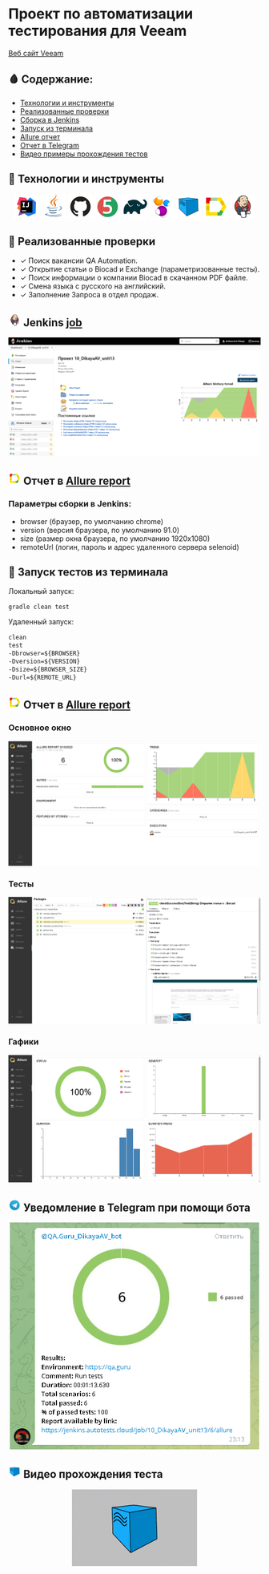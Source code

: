 # Проект по автоматизации тестирования для Veeam
<a target="_blank" href="https://www.veeam.com/ru/">Веб сайт Veeam</a>

## :drop_of_blood: Содержание:

- [Технологии и инструменты](#earth_africa-технологии-и-инструменты)
- [Реализованные проверки](#earth_africa-Реализованные-проверки)
- [Сборка в Jenkins](#earth_africa-Jenkins-job)
- [Запуск из терминала](#earth_africa-Запуск-тестов-из-терминала)
- [Allure отчет](#earth_africa-Allure-отчет)
- [Отчет в Telegram](#earth_africa-Уведомление-в-Telegram-при-помощи-бота)
- [Видео примеры прохождения тестов](#earth_africa-Примеры-видео-о-прохождении-тестов)

## :bow_and_arrow: Технологии и инструменты

<p align="center">
<a href="https://www.jetbrains.com/idea/"><img src="images/logo/Idea.svg" width="50" height="50"  alt="IDEA"/></a>
<a href="https://www.java.com/"><img src="images/logo/Java.svg" width="50" height="50"  alt="Java"/></a>
<a href="https://github.com/"><img src="images/logo/GitHub.svg" width="50" height="50"  alt="Github"/></a>
<a href="https://junit.org/junit5/"><img src="images/logo/Junit5.svg" width="50" height="50"  alt="JUnit 5"/></a>
<a href="https://gradle.org/"><img src="images/logo/Gradle.svg" width="50" height="50"  alt="Gradle"/></a>
<a href="https://selenide.org/"><img src="images/logo/Selenide.svg" width="50" height="50"  alt="Selenide"/></a>
<a href="https://aerokube.com/selenoid/"><img src="images/logo/Selenoid.svg" width="50" height="50"  alt="Selenoid"/></a>
<a href="https://github.com/allure-framework/allure2"><img src="images/logo/Allure.svg" width="50" height="50"  alt="Allure"/></a>
<a href="https://www.jenkins.io/"><img src="images/logo/Jenkins.svg" width="50" height="50"  alt="Jenkins"/></a>
</p>

## :closed_book: Реализованные проверки

- ✓ Поиск вакансии QA Automation.
- ✓ Открытие статьи о Biocad и Exchange (параметризованные тесты).
- ✓ Поиск информации о компании Biocad в скачанном PDF файле.
- ✓ Смена языка с русского на английский.
- ✓ Заполнение Запроса в отдел продаж.

## <img src="images/logo/Jenkins.svg" width="25" height="25"  alt="Jenkins"/></a> Jenkins <a target="_blank" href="https://jenkins.autotests.cloud/job/10_DikayaAV_unit13/"> job </a>
<p align="center">
<a href="https://jenkins.autotests.cloud/job/10_DikayaAV_unit13/"><img src="images/screens/Screenshot_522.png" alt="Jenkins"/></a>
</p>

## <img src="images/logo/Allure.svg" width="25" height="25"  alt="Allure"/></a> Отчет в <a target="_blank" href="https://jenkins.autotests.cloud/job/10_DikayaAV_unit13/allure/">Allure report</a>

### Параметры сборки в Jenkins:

- browser (браузер, по умолчанию chrome)
- version (версия браузера, по умолчанию 91.0)
- size (размер окна браузера, по умолчанию 1920x1080)
- remoteUrl (логин, пароль и адрес удаленного сервера selenoid)

## :cup_with_straw: Запуск тестов из терминала

Локальный запуск:
```
gradle clean test
```

Удаленный запуск:
```
clean
test
-Dbrowser=${BROWSER}
-Dversion=${VERSION}
-Dsize=${BROWSER_SIZE}
-Durl=${REMOTE_URL}
```

## <img src="images/logo/Allure.svg" width="25" height="25"  alt="Allure"/></a> Отчет в <a target="_blank" href="https://jenkins.autotests.cloud/job/10_DikayaAV_unit13/allure/">Allure report</a>

### Основное окно

<p align="center">
<img title="Allure Overview Dashboard" src="images/screens/Screenshot_523.png">
</p>

### Тесты

<p align="center">
<img title="Allure Tests" src="images/screens/Screenshot_524.png">
</p>

### Гафики

<p align="center">
<img title="Allure Graphics" src="images/screens/Screenshot_525.png">
</p>

## <img src="images/logo/Telegram.svg" width="25" height="25"  alt="Allure"/></a> Уведомление в Telegram при помощи бота

<p align="center">
<img title="Allure Overview Dashboard" src="images/screens/Screenshot_528.png" >
</p>


## <img src="images/logo/Selenoid.svg" width="25" height="25"  alt="Allure"/></a> Видео прохождения теста

<p align="center">
<img title="Selenoid Video" src="images/gif/видео.gif" width="250" height="153"  alt="video"> 
</p>
